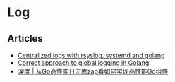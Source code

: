# Log

## Articles
* [Centralized logs with rsyslog, systemd and golang](https://indevwith.streamroot.io/centralized-logs-with-rsyslog-systemd-and-golang/)
* [Correct approach to global logging in Golang](http://stackoverflow.com/questions/18361750/correct-approach-to-global-logging-in-golang)
* [深度 | 从Go高性能日志库zap看如何实现高性能Go组件](https://mp.weixin.qq.com/s?__biz=MzAwMDU1MTE1OQ==&mid=2653550084&idx=1&sn=3ce56d376e48deaa2df39f547612e123&chksm=813a679cb64dee8a2183a4b8261461f708e94567d4f55c5771c9858ca4fbbd3335d4e72dbf6b&scene=38#wechat_redirect)

